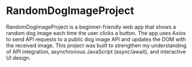 ﻿# RandomDogImageProject

RandomDogImageProject is a beginner-friendly web app that shows a random dog image each time the user clicks a button. The app uses Axios to send API requests to a public dog image API and updates the DOM with the received image. This project was built to strengthen my understanding of API integration, asynchronous JavaScript (async/await), and interactive UI design.
